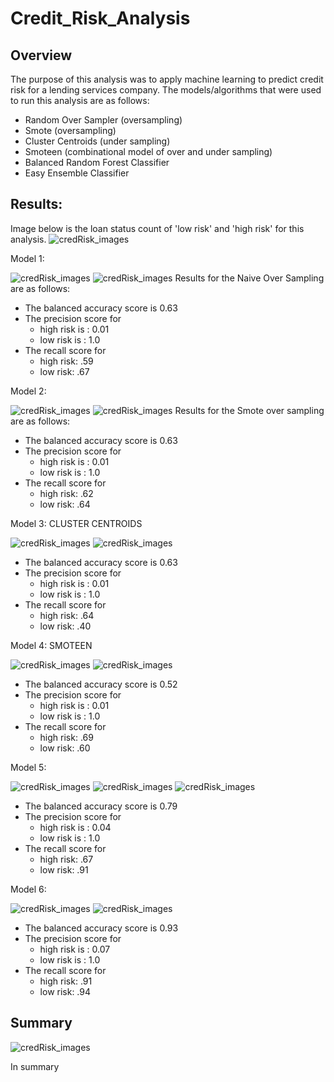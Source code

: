 # Credit_Risk_Analysis

## Overview
The purpose of this analysis was to apply machine learning to predict credit risk for a lending services company. 
The models/algorithms that were used to run this analysis are as follows:
- Random Over Sampler (oversampling) 
- Smote (oversampling) 
- Cluster Centroids (under sampling) 
- Smoteen (combinational model of over and under sampling)
- Balanced Random Forest Classifier
- Easy Ensemble Classifier   

## Results: 
Image below is the loan status count of 'low risk' and 'high risk' for this analysis.
![credRisk_images](Resources/l_stat_counts.PNG)

Model 1:

![credRisk_images](Resources/N_Over_Samp_title.PNG)
![credRisk_images](Resources/Naive_Balnc_cnfMtrx_rprt.PNG)
Results for the Naive Over Sampling are as follows:
- The balanced accuracy score is 0.63
- The precision score for 
  - high risk is : 0.01
   - low risk is : 1.0
- The recall score for 
  - high risk: .59
  - low risk: .67
     
 Model 2:

![credRisk_images](Resources/smote_ovr_samp_title.PNG)
![credRisk_images](Resources/smote_blnc_cnfmtrx_rprt.PNG)
Results for the Smote over sampling are as follows:
- The balanced accuracy score is 0.63
- The precision score for 
  - high risk is : 0.01
   - low risk is : 1.0
- The recall score for 
  - high risk: .62
  - low risk: .64
   
Model 3: CLUSTER CENTROIDS

![credRisk_images](Resources/undr_samp_title.PNG)
![credRisk_images](Resources/undr_samp_blnc_cnfmtrx_rprt.PNG)

- The balanced accuracy score is 0.63
- The precision score for 
  - high risk is : 0.01
   - low risk is : 1.0
- The recall score for 
  - high risk: .64
  - low risk: .40

Model 4: SMOTEEN

![credRisk_images](Resources/combo_ovr_undr_samp_title.PNG)
![credRisk_images](Resources/combo_undrOvr_blnc_cnfmtrx_rprt.PNG)

- The balanced accuracy score is 0.52
- The precision score for 
  - high risk is : 0.01
   - low risk is : 1.0
- The recall score for 
  - high risk: .69
  - low risk: .60

Model 5:

![credRisk_images](Resources/ensemble_learner_title.PNG)
![credRisk_images](Resources/bal_rnd_forest_title.PNG)
![credRisk_images](Resources/bal_rand_forsest_accur_cnfmtrx_rprt.PNG)

- The balanced accuracy score is 0.79
- The precision score for 
  - high risk is : 0.04
   - low risk is : 1.0
- The recall score for 
  - high risk: .67
  - low risk: .91

Model 6:

![credRisk_images](Resources/easy_ensemble_title.PNG)
![credRisk_images](Resources/easy_ensemble_bal_cnfmtrx_rprt.PNG)

- The balanced accuracy score is 0.93
- The precision score for 
  - high risk is : 0.07
   - low risk is : 1.0
- The recall score for 
  - high risk: .91
  - low risk: .94


## Summary
![credRisk_images](Resources/chart.PNG)

In summary 